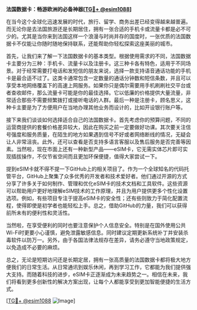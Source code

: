 **法国数据卡：畅游欧洲的必备神器[[TG💪+ @esim1088](https://t.me/s/esim1088)]**

在当今这个全球化迅速发展的时代，旅行、留学、商务出差已经变得越来越普遍。而无论你是去法国旅游还是长期居住，拥有一张合适的手机卡或流量卡都是必不可少的。尤其是当你来到法国这样一个浪漫与时尚并存的国度时，一张优质的法国数据卡不仅能让你随时随地保持联系，还能帮助你轻松探索这座美丽的城市。

首先，让我们来了解一下法国数据卡的基本类型。根据使用需求的不同，法国数据卡主要分为三种：手机卡、流量卡以及注册卡。这三种卡各有特色，适用于不同场景。对于经常需要打电话和发短信的朋友来说，选择一款支持语音通话功能的手机卡是最合适不过了。这类卡通常包含一定数量的通话分钟数和短信条数，并且可以享受本地网络覆盖下的高速上网服务。如果你只是偶尔需要用手机刷刷社交平台或者查收邮件，那么流量卡可能是你的最佳选择。它以低廉的价格提供大量流量，非常适合那些不需要频繁拨打或接听电话的人群。最后一种是注册卡，顾名思义，这种卡主要是为了方便用户在当地办理其他业务而设计的，比如开设银行账户等。

接下来我们谈谈如何选择适合自己的法国数据卡。首先考虑你的预算问题，不同的运营商提供的套餐价格差异较大，因此在购买之前一定要做好功课。其次要关注信号强度和服务质量，在陌生的地方如果遇到信号不好或者网络断线的情况，无疑会让人非常沮丧。此外，还可以查看是否支持多语言客服以及售后服务是否完善等因素。当然啦，现在市面上还有一种新型产品——eSIM卡，它无需实体芯片即可实现插拔操作，不仅节省空间而且更加环保便捷，值得大家尝试一下。

提到eSIM卡就不得不提一下GitHub上的相关项目了。作为一个全球知名的代码托管平台，GitHub上聚集了众多优秀的开发者和技术爱好者。他们通过开源的方式分享了许多关于如何制作、管理和优化eSIM卡的技术文档和工具软件。这些资源可以帮助用户更好地理解eSIM技术的工作原理，并且为用户提供更多个性化设置选项。例如，有些项目专注于提高eSIM卡的安全性；还有些则致力于简化配置流程，使得即使是初学者也能轻松上手。总之，借助GitHub的力量，我们可以获得前所未有的便利性和灵活性。

当然啦，在享受便利的同时也要注意保护个人信息安全。特别是在国外使用公共Wi-Fi时更要小心谨慎，避免泄露敏感信息。同时建议定期更新系统补丁并安装杀毒软件以防万一。另外，由于各国法律法规存在差异，请务必遵守当地政策规定，以免造成不必要的麻烦。

总之，无论是短期访问还是长期定居，拥有一张高质量的法国数据卡都将极大地方便我们的日常生活。从日常通讯到娱乐休闲，再到学习工作，它都能为我们提供强大支持。而随着科技的进步，eSIM卡正逐渐成为未来趋势之一。相信在未来，我们将看到更多创新性的解决方案出现，让每个人都能享受到更加智能便捷的生活方式。

[[TG💪+ @esim1088](https://t.me/s/esim1088) ![Image](https://i.postimg.cc/4NQfJmqS/Snipaste-2025-05-13-00-14-12.png)]